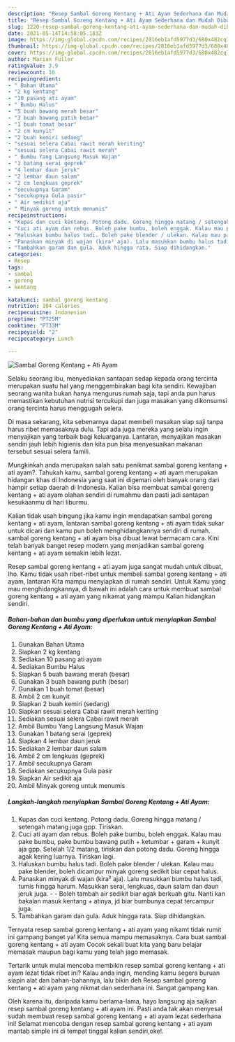 ```yaml
---
description: "Resep Sambal Goreng Kentang + Ati Ayam Sederhana dan Mudah Dibuat"
title: "Resep Sambal Goreng Kentang + Ati Ayam Sederhana dan Mudah Dibuat"
slug: 1220-resep-sambal-goreng-kentang-ati-ayam-sederhana-dan-mudah-dibuat
date: 2021-05-14T14:58:05.183Z
image: https://img-global.cpcdn.com/recipes/2816eb1afd5977d3/680x482cq70/sambal-goreng-kentang-ati-ayam-foto-resep-utama.jpg
thumbnail: https://img-global.cpcdn.com/recipes/2816eb1afd5977d3/680x482cq70/sambal-goreng-kentang-ati-ayam-foto-resep-utama.jpg
cover: https://img-global.cpcdn.com/recipes/2816eb1afd5977d3/680x482cq70/sambal-goreng-kentang-ati-ayam-foto-resep-utama.jpg
author: Marian Fuller
ratingvalue: 3.9
reviewcount: 10
recipeingredient:
- " Bahan Utama"
- "2 kg kentang"
- "10 pasang ati ayam"
- " Bumbu Halus"
- "5 buah bawang merah besar"
- "3 buah bawang putih besar"
- "1 buah tomat besar"
- "2 cm kunyit"
- "2 buah kemiri sedang"
- "sesuai selera Cabai rawit merah keriting"
- "sesuai selera Cabai rawit merah"
- " Bumbu Yang Langsung Masuk Wajan"
- "1 batang serai geprek"
- "4 lembar daun jeruk"
- "2 lembar daun salam"
- "2 cm lengkuas geprek"
- "secukupnya Garam"
- "secukupnya Gula pasir"
- " Air sedikit aja"
- " Minyak goreng untuk menumis"
recipeinstructions:
- "Kupas dan cuci kentang. Potong dadu. Goreng hingga matang / setengah matang juga gpp. Tiriskan."
- "Cuci ati ayam dan rebus. Boleh pake bumbu, boleh enggak. Kalau mau pake bumbu, pake bumbu bawang putih + ketumbar + garam + kunyit aja gpp. Setelah 1/2 matang, tiriskan dan potong dadu. Goreng hingga agak kering luarnya. Tiriskan lagi."
- "Haluskan bumbu halus tadi. Boleh pake blender / ulekan. Kalau mau pake blender, boleh dicampur minyak goreng sedikit biar cepat halus."
- "Panaskan minyak di wajan (kira² aja). Lalu masukkan bumbu halus tadi, tumis hingga harum. Masukkan serai, lengkuas, daun salam dan daun jeruk juga.  Boleh tambah air sedikit biar agak berkuah gitu. Nanti kan bakalan masuk kentang + atinya, jd biar bumbunya cepat tercampur juga."
- "Tambahkan garam dan gula. Aduk hingga rata. Siap dihidangkan."
categories:
- Resep
tags:
- sambal
- goreng
- kentang

katakunci: sambal goreng kentang 
nutrition: 104 calories
recipecuisine: Indonesian
preptime: "PT25M"
cooktime: "PT33M"
recipeyield: "2"
recipecategory: Lunch

---
```



![Sambal Goreng Kentang + Ati Ayam](https://img-global.cpcdn.com/recipes/2816eb1afd5977d3/680x482cq70/sambal-goreng-kentang-ati-ayam-foto-resep-utama.jpg)

Selaku seorang ibu, menyediakan santapan sedap kepada orang tercinta merupakan suatu hal yang menggembirakan bagi kita sendiri. Kewajiban seorang  wanita bukan hanya mengurus rumah saja, tapi anda pun harus memastikan kebutuhan nutrisi tercukupi dan juga masakan yang dikonsumsi orang tercinta harus menggugah selera.

Di masa  sekarang, kita sebenarnya dapat membeli masakan siap saji tanpa harus ribet memasaknya dulu. Tapi ada juga mereka yang selalu ingin menyajikan yang terbaik bagi keluarganya. Lantaran, menyajikan masakan sendiri jauh lebih higienis dan kita pun bisa menyesuaikan makanan tersebut sesuai selera famili. 



Mungkinkah anda merupakan salah satu penikmat sambal goreng kentang + ati ayam?. Tahukah kamu, sambal goreng kentang + ati ayam merupakan hidangan khas di Indonesia yang saat ini digemari oleh banyak orang dari hampir setiap daerah di Indonesia. Kalian bisa membuat sambal goreng kentang + ati ayam olahan sendiri di rumahmu dan pasti jadi santapan kesukaanmu di hari liburmu.

Kalian tidak usah bingung jika kamu ingin mendapatkan sambal goreng kentang + ati ayam, lantaran sambal goreng kentang + ati ayam tidak sukar untuk dicari dan kamu pun boleh menghidangkannya sendiri di rumah. sambal goreng kentang + ati ayam bisa dibuat lewat bermacam cara. Kini telah banyak banget resep modern yang menjadikan sambal goreng kentang + ati ayam semakin lebih lezat.

Resep sambal goreng kentang + ati ayam juga sangat mudah untuk dibuat, lho. Kamu tidak usah ribet-ribet untuk membeli sambal goreng kentang + ati ayam, lantaran Kita mampu menyiapkan di rumah sendiri. Untuk Kamu yang mau menghidangkannya, di bawah ini adalah cara untuk membuat sambal goreng kentang + ati ayam yang nikamat yang mampu Kalian hidangkan sendiri.

<!--inarticleads1-->

##### Bahan-bahan dan bumbu yang diperlukan untuk menyiapkan Sambal Goreng Kentang + Ati Ayam:

1. Gunakan  Bahan Utama
1. Siapkan 2 kg kentang
1. Sediakan 10 pasang ati ayam
1. Sediakan  Bumbu Halus
1. Siapkan 5 buah bawang merah (besar)
1. Gunakan 3 buah bawang putih (besar)
1. Gunakan 1 buah tomat (besar)
1. Ambil 2 cm kunyit
1. Siapkan 2 buah kemiri (sedang)
1. Siapkan sesuai selera Cabai rawit merah keriting
1. Sediakan sesuai selera Cabai rawit merah
1. Ambil  Bumbu Yang Langsung Masuk Wajan
1. Gunakan 1 batang serai (geprek)
1. Siapkan 4 lembar daun jeruk
1. Sediakan 2 lembar daun salam
1. Ambil 2 cm lengkuas (geprek)
1. Ambil secukupnya Garam
1. Sediakan secukupnya Gula pasir
1. Siapkan  Air sedikit aja
1. Ambil  Minyak goreng untuk menumis




<!--inarticleads2-->

##### Langkah-langkah menyiapkan Sambal Goreng Kentang + Ati Ayam:

1. Kupas dan cuci kentang. Potong dadu. Goreng hingga matang / setengah matang juga gpp. Tiriskan.
1. Cuci ati ayam dan rebus. Boleh pake bumbu, boleh enggak. Kalau mau pake bumbu, pake bumbu bawang putih + ketumbar + garam + kunyit aja gpp. Setelah 1/2 matang, tiriskan dan potong dadu. Goreng hingga agak kering luarnya. Tiriskan lagi.
1. Haluskan bumbu halus tadi. Boleh pake blender / ulekan. Kalau mau pake blender, boleh dicampur minyak goreng sedikit biar cepat halus.
1. Panaskan minyak di wajan (kira² aja). Lalu masukkan bumbu halus tadi, tumis hingga harum. Masukkan serai, lengkuas, daun salam dan daun jeruk juga. -  - Boleh tambah air sedikit biar agak berkuah gitu. Nanti kan bakalan masuk kentang + atinya, jd biar bumbunya cepat tercampur juga.
1. Tambahkan garam dan gula. Aduk hingga rata. Siap dihidangkan.




Ternyata resep sambal goreng kentang + ati ayam yang nikamt tidak rumit ini gampang banget ya! Kita semua mampu memasaknya. Cara buat sambal goreng kentang + ati ayam Cocok sekali buat kita yang baru belajar memasak maupun bagi kamu yang telah jago memasak.

Tertarik untuk mulai mencoba membikin resep sambal goreng kentang + ati ayam lezat tidak ribet ini? Kalau anda ingin, mending kamu segera buruan siapin alat dan bahan-bahannya, lalu bikin deh Resep sambal goreng kentang + ati ayam yang nikmat dan sederhana ini. Sangat gampang kan. 

Oleh karena itu, daripada kamu berlama-lama, hayo langsung aja sajikan resep sambal goreng kentang + ati ayam ini. Pasti anda tak akan menyesal sudah membuat resep sambal goreng kentang + ati ayam lezat sederhana ini! Selamat mencoba dengan resep sambal goreng kentang + ati ayam mantab simple ini di tempat tinggal kalian sendiri,oke!.

